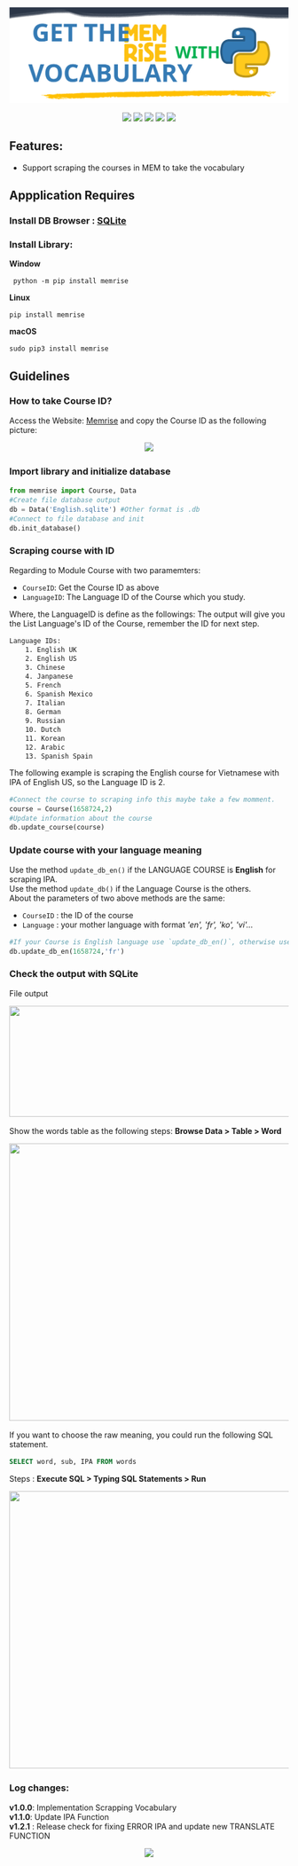 <p align="center">
    <img src="https://raw.githubusercontent.com/tquangsdh20/memrise/main/.github/memrise.svg">
</p>

<p align="center"> 
   <a href="https://github.com/tquangsdh20/memrise/runs/4333596041"><img src="https://github.com/tquangsdh20/text2ipa/actions/workflows/test.yml/badge.svg"></a> <a href="https://app.codecov.io/gh/tquangsdh20/memrise"><img src = "https://codecov.io/gh/tquangsdh20/memrise/branch/main/graphs/badge.svg?branch=main"></a> <img src = "https://img.shields.io/pypi/pyversions/memrise"> <img src="https://img.shields.io/github/last-commit/tquangsdh20/memrise"> <img src="https://img.shields.io/github/license/tquangsdh20/memrise">
</p>

## Features:
- Support scraping the courses in MEM to take the vocabulary

## Appplication Requires

### Install DB Browser : [SQLite](https://sqlitebrowser.org/dl/)

### Install Library: 
<b>Window</b>
```
 python -m pip install memrise
```
<b>Linux</b>
  ```
  pip install memrise
  ```
 <b>macOS</b>
 ```
 sudo pip3 install memrise
```
## Guidelines

### How to take Course ID?

Access the Website: [Memrise](https://app.memrise.com/course/) and copy the Course ID as the following picture:

<p align="center">
  <img src="https://raw.githubusercontent.com/tquangsdh20/memrise/main/.github/CourseID.PNG">
</p>

### Import library and initialize database

```python
from memrise import Course, Data
#Create file database output
db = Data('English.sqlite') #Other format is .db
#Connect to file database and init
db.init_database()
```

### Scraping course with ID

Regarding to Module Course with two paramemters:
- `CourseID`: Get the Course ID as above
- `LanguageID`: The Language ID of the Course which you study.

Where, the LanguageID is define as the followings:
The output will give you the List Language's ID of the Course, remember the ID for next step. 

```
Language IDs:        
    1. English UK    
    2. English US    
    3. Chinese       
    4. Janpanese     
    5. French        
    6. Spanish Mexico
    7. Italian
    8. German
    9. Russian
    10. Dutch
    11. Korean
    12. Arabic
    13. Spanish Spain

```

The following example is scraping the English course for Vietnamese with IPA of English US, so the Language ID is 2.
```python
#Connect the course to scraping info this maybe take a few momment.
course = Course(1658724,2)
#Update information about the course
db.update_course(course)
```

### Update course with your language meaning

Use the method `update_db_en()` if the LANGUAGE COURSE is **English** for scraping IPA.  
Use the method `update_db()` if the Language Course is the others.  
About the parameters of two above methods are the same:  
- `CourseID` : the ID of the course
- `Language` : your mother language with format <i>'en', 'fr', 'ko', 'vi'...</i>

```python
#If your Course is English language use `update_db_en()`, otherwise use `update_db()` method.
db.update_db_en(1658724,'fr')
```
### Check the output with SQLite

File output

<p align="center">
  <img src="https://raw.githubusercontent.com/tquangsdh20/memrise/main/.github/OUTPUT.PNG" height=200 width=600 />
</p>

Show the words table as the following steps: **Browse Data > Table > Word**

<p align="center">
  <img src="https://raw.githubusercontent.com/tquangsdh20/memrise/main/.github/OUTPUT2.PNG" height=500 width=800>
</p>

If you want to choose the raw meaning, you could run the following SQL statement.

```SQL
SELECT word, sub, IPA FROM words
```
Steps : **Execute SQL > Typing SQL Statements > Run**

<p align="center">
  <img src="https://raw.githubusercontent.com/tquangsdh20/memrise/main/.github/OUTPUT3.PNG" height=500 width=800>
</p>


### Log changes:

**v1.0.0**: Implementation Scrapping Vocabulary  
**v1.1.0**: Update IPA Function   
**v1.2.1** : Release check for fixing ERROR IPA and update new TRANSLATE FUNCTION  

<a href="https://github.com/tquangsdh20/memrise"><p align="center"><img src="https://img.shields.io/badge/Github-tquangsdh20-orange?style=social&logo=github"></p></a>
